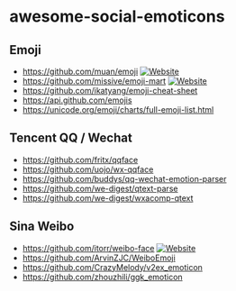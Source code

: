 # awesome-social-emoticons

## Emoji

- https://github.com/muan/emoji [![Website](https://img.shields.io/website?url=https%3A%2F%2Femoji.muan.co%2F)](https://emoji.muan.co/)
- https://github.com/missive/emoji-mart [![Website](https://img.shields.io/website?url=https%3A%2F%2Fmissiveapp.com%2Fopen%2Femoji-mart)](https://missiveapp.com/open/emoji-mart)
- https://github.com/ikatyang/emoji-cheat-sheet
- https://api.github.com/emojis
- https://unicode.org/emoji/charts/full-emoji-list.html

## Tencent QQ / Wechat

- https://github.com/fritx/qqface
- https://github.com/uojo/wx-qqface
- https://github.com/buddys/qq-wechat-emotion-parser
- https://github.com/we-digest/qtext-parse
- https://github.com/we-digest/wxacomp-qtext

## Sina Weibo

- https://github.com/itorr/weibo-face [![Website](https://img.shields.io/website?url=https%3A%2F%2Flab.magiconch.com%2Fweibo-face%2F)](https://lab.magiconch.com/weibo-face/)
- https://github.com/ArvinZJC/WeiboEmoji
- https://github.com/CrazyMelody/v2ex_emoticon
- https://github.com/zhouzhili/ggk_emoticon
